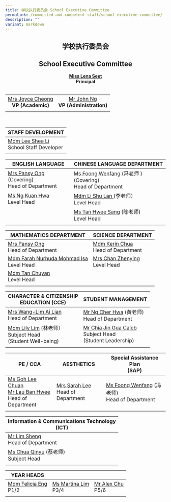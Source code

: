 ```yaml
---
title: 学校执行委员会 School Executive Committee
permalink: /committed-and-competent-staff/school-executive-committee/
description: ""
variant: markdown
---
```

## <center>学校执行委员会 </center>
## <center>School Executive Committee</center>

 **<center><a href="mailto:holyinnocentspri@moe.edu.sg">Miss Lena Seet</a><br>Principal</center>** <br>


|||
| :--------: | :--------: |
| <a href="mailto:holyinnocentspri@moe.edu.sg">Mrs Joyce Cheong</a><br>**VP (Academic)** |<a href="mailto:holyinnocentspri@moe.edu.sg">Mr John Ng</a><br>**VP (Administration)**|
|||

<br>

|STAFF DEVELOPMENT |
| -------- |
|<a href="mailto:lee_shea_li@moe.edu.sg">Mdm Lee Shea Li</a><br>School Staff Developer|
||

| ENGLISH LANGUAGE|CHINESE LANGUAGE DEPARTMENT|
| -------- | -------- | 
| <a href="mailto:neo_kim_sian_pansy@moe.edu.sg">Mrs Pansy Ong</a> (Covering)<br>Head of Department|<a href="mailto:foong_wenfang@moe.edu.sg">Ms Foong Wenfang </a>(冯老师 )(Covering)<br>Head of Department |
|<a href="mailto:ng_kuan_hwa@moe.edu.sg">Ms Ng Kuan Hwa</a><br>Level Head|<a href="mailto:li_shu_lan_a@moe.edu.sg">Mdm Li Shu Lan </a>(李老师）<br>Level Head|
||<a href="mailto:tan_hwee_sang@moe.edu.sg">Ms Tan Hwee Sang</a> (陈老师)<br>Level Head|
|||

| MATHEMATICS DEPARTMENT | SCIENCE DEPARTMENT |
| -------- | -------- |
|<a href="mailto:neo_kim_sian_pansy@moe.edu.sg">Mrs Pansy Ong</a><br>Head of Department| <a href="mailto:chua_sze_yi@moe.edu.sg">Mdm Kerin Chua</a><br>Head of Department|
|<a href="mailto:farah_nurhuda_mohmad_isa@moe.edu.sg">Mdm Farah Nurhuda Mohmad Isa</a><br>Level Head|<a href="mailto:song_zhenying@moe.edu.sg">Mrs Chan Zhenying</a><br>Level Head|
|<a href="mailto:tan_chuyan@moe.edu.sg">Mdm Tan Chuyan</a><br>Level Head||
|||

| CHARACTER &amp; CITIZENSHIP<br>EDUCATION (CCE)| STUDENT MANAGEMENT|
| -------- | -------- |
|<a href="mailto:wang-lim_ai_lian@moe.edu.sg">Mrs Wang-Lim Ai Lian</a><br>Head of Department|<a href="mailto:ng_cher_hwa@moe.edu.sg">Mr Ng Cher Hwa</a> (黄老师)<br>Head of Department|
|<a href="mailto:lim_lily_a@moe.edu.sg">Mdm Lily Lim</a> (林老师）<br>Subject Head<br> (Student Well-being)|<a href="mailto:chia_jin_guo@moe.edu.sg">Mr Chia Jin Gua Caleb </a><br> Subject Head <br> (Student Leadership)|
|||

| PE / CCA | AESTHETICS| Special Assistance Plan<br> (SAP) |
| -------- | -------- | -------- |
|<a href="mailto:goh_lee_chuan@moe.edu.sg">Ms Goh Lee Chuan</a><br><a href="mailto:lau_ban_hwee@moe.edu.sg">Mr Lau Ban Hwee</a><br>Head of Department |<a href="mailto:sarah_koh_hui_khoon@moe.edu.sg">Mrs Sarah Lee</a><br>Head of Department| <a href="mailto:foong_wenfang@moe.edu.sg">Ms Foong Wenfang</a> (冯老师) <br>Head of Department|
|||


| Information &amp; Communications Technology<br>(ICT)| 
| -------- | 
| <a href="mailto:lim_sheng@moe.edu.sg">Mr Lim Sheng</a><br>Head of Department|
|<a href="mailto:chua_qinyu@moe.edu.sg">Ms Chua Qinyu</a> (蔡老师)<br>Subject Head|
||

| YEAR HEADS|||
| -------- | -------- | -------- |
|<a href="mailto:eng_li_yun_felicia@moe.edu.sg">Mdm Felicia Eng</a><br>P1/2|<a href="mailto:lim_soo_ngee_martina@moe.edu.sg">Ms Martina Lim</a><br>P3/4|<a href="mailto:chu_yunfeng_alex@moe.edu.sg">Mr Alex Chu</a><br>P5/6|
|||